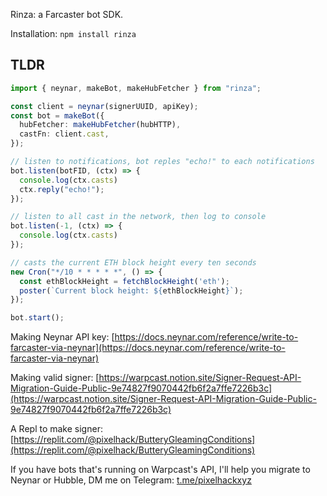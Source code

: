 Rinza: a Farcaster bot SDK.

Installation: `npm install rinza`

## TLDR

```typescript
import { neynar, makeBot, makeHubFetcher } from "rinza";

const client = neynar(signerUUID, apiKey);
const bot = makeBot({
  hubFetcher: makeHubFetcher(hubHTTP),
  castFn: client.cast,
});

// listen to notifications, bot reples "echo!" to each notifications
bot.listen(botFID, (ctx) => {
  console.log(ctx.casts)
  ctx.reply("echo!");
});

// listen to all cast in the network, then log to console
bot.listen(-1, (ctx) => {
  console.log(ctx.casts)
});

// casts the current ETH block height every ten seconds
new Cron("*/10 * * * * *", () => {
  const ethBlockHeight = fetchBlockHeight('eth');
  poster(`Current block height: ${ethBlockHeight}`);
});

bot.start();
```

Making Neynar API key: [https://docs.neynar.com/reference/write-to-farcaster-via-neynar](https://docs.neynar.com/reference/write-to-farcaster-via-neynar)

Making valid signer: [https://warpcast.notion.site/Signer-Request-API-Migration-Guide-Public-9e74827f9070442fb6f2a7ffe7226b3c](https://warpcast.notion.site/Signer-Request-API-Migration-Guide-Public-9e74827f9070442fb6f2a7ffe7226b3c)

A Repl to make signer: [https://replit.com/@pixelhack/ButteryGleamingConditions](https://replit.com/@pixelhack/ButteryGleamingConditions)

If you have bots that's running on Warpcast's API, I'll help you migrate to Neynar or Hubble, DM me on Telegram: [t.me/pixelhackxyz](https://t.me/pixelhackxyz)